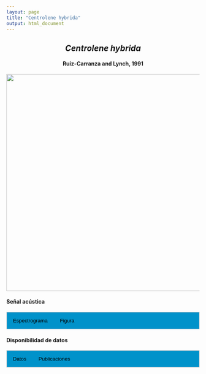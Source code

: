 ```yaml
---
layout: page
title: "Centrolene hybrida"
output: html_document
---
```


<style>
/* Simplified CSS for tabs */
.tab {
  overflow: hidden;
  border: 1px solid #ccc;
  background-color: #0092ca;
}
.tab button {
  background-color: inherit;
  float: left;
  border: none;
  cursor: pointer;
  padding: 14px 16px;
  transition: background-color 0.3s;
}
.tab button:hover {
  background-color: #ddd;
}
.tab button.active {
  background-color: #ccc;
}
.tabcontent {
  display: none;
  padding: 6px 12px;
  border: 1px solid #ccc;
  border-top: none;
}
.audio-container {
  margin-bottom: 10px;
}
body h1 {
  display: none;
}
</style>

<script>
function openTab(evt, tabName) {
  document.querySelectorAll('.tabcontent').forEach(tab => tab.style.display = "none");
  document.querySelectorAll('.tablinks').forEach(link => link.classList.remove('active'));
  document.getElementById(tabName).style.display = "block";
  evt.currentTarget.classList.add('active');
}
</script>

<!-- Species presentation -->
<div style="text-align: center;">
  <h2><i>Centrolene hybrida</i></h2>
  <h4>Ruiz-Carranza and Lynch, 1991</h4>
  <img src="{{ site.baseurl }}/images/especie_Centrolene_hybrida.png" style="width:15cm;">
</div>

#### Señal acústica

<!-- Tabs section -->
<div class="tab">
  <button class="tablinks" onclick="openTab(event, 'Espectro')">Espectrograma</button>
  <button class="tablinks" onclick="openTab(event, 'fig')">Figura</button>
</div>

<!-- Seccion Espectrograma -->
<div id="Espectro" class="tabcontent" style="text-align: center;">
  <video width="100%" height="auto" controls>
    <source src="{{ site.baseurl }}/Espectrograms/dyna_Centrolene_hybrida.mp4" type="video/mp4">
    Tu navegador no soporta el elemento de video.
  </video>
</div>

<!-- Seccion Figura -->
<div id="fig" class="tabcontent" style="text-align: center;">
  <img src="{{ site.baseurl }}/images/spec_Centrolene_hybrida.png" style="width:15cm;">
</div>

#### Disponibilidad de datos

<!-- Tabs section -->
<div class="tab">
  <button class="tablinks" onclick="openTab(event, 'dat')">Datos</button>
  <button class="tablinks" onclick="openTab(event, 'pubs')">Publicaciones</button>
</div>

<!-- Seccion Datos -->
<div id="dat" class="tabcontent">
  <p><strong>Disponible en CSA-IAVH</strong></p>
  <p><a href="http://colecciones.humboldt.org.co/rec/sonidos/IAvH-CSA-34238/IAvH-CSA-34238.wav">IAVH-CSA-34238</a></p>
  <p><a href="http://colecciones.humboldt.org.co/rec/sonidos/IAvH-CSA-34239/IAvH-CSA-34239.wav">IAVH-CSA-34239</a></p>
  <p><a href="http://colecciones.humboldt.org.co/rec/sonidos/IAvH-CSA-34240/IAvH-CSA-34240.wav">IAVH-CSA-34240</a></p>
</div>

<!-- Seccion Publicaciones -->
<div id="pubs" class="tabcontent">
  <p>Mendoza-Henao, A. M., Duarte-Marin, S., and Rada, M. 2021. Advertisement calls of six glassfrog species in the Colombian Andes, and comments on priorities for future research and conservation. Amphibian and Reptile Conservation 15: 156-171.. 
  <a href="https://archive.org/details/biostor-286492" target="_blank">{{URL}}</a></p>
</div>
